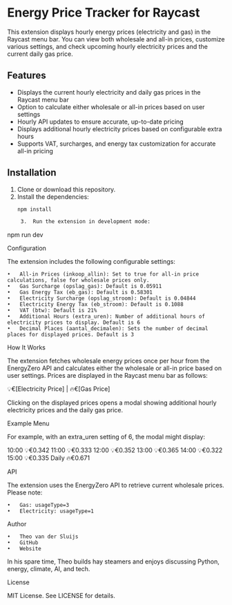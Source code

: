 # Energy Price Tracker for Raycast

This extension displays hourly energy prices (electricity and gas) in the Raycast menu bar. You can view both wholesale and all-in prices, customize various settings, and check upcoming hourly electricity prices and the current daily gas price.

## Features

- Displays the current hourly electricity and daily gas prices in the Raycast menu bar
- Option to calculate either wholesale or all-in prices based on user settings
- Hourly API updates to ensure accurate, up-to-date pricing
- Displays additional hourly electricity prices based on configurable extra hours
- Supports VAT, surcharges, and energy tax customization for accurate all-in pricing

## Installation

1. Clone or download this repository.
2. Install the dependencies:
   ```bash
   npm install

	3.	Run the extension in development mode:

npm run dev



Configuration

The extension includes the following configurable settings:

	•	All-in Prices (inkoop_allin): Set to true for all-in price calculations, false for wholesale prices only.
	•	Gas Surcharge (opslag_gas): Default is 0.05911
	•	Gas Energy Tax (eb_gas): Default is 0.58301
	•	Electricity Surcharge (opslag_stroom): Default is 0.04844
	•	Electricity Energy Tax (eb_stroom): Default is 0.1088
	•	VAT (btw): Default is 21%
	•	Additional Hours (extra_uren): Number of additional hours of electricity prices to display. Default is 6
	•	Decimal Places (aantal_decimalen): Sets the number of decimal places for displayed prices. Default is 3

How It Works

The extension fetches wholesale energy prices once per hour from the EnergyZero API and calculates either the wholesale or all-in price based on user settings. Prices are displayed in the Raycast menu bar as follows:

💡€[Electricity Price] | 🔥€[Gas Price]

Clicking on the displayed prices opens a modal showing additional hourly electricity prices and the daily gas price.

Example Menu

For example, with an extra_uren setting of 6, the modal might display:

10:00  💡€0.342
11:00  💡€0.333
12:00  💡€0.352
13:00  💡€0.365
14:00  💡€0.322
15:00  💡€0.335
Daily  🔥€0.671

API

The extension uses the EnergyZero API to retrieve current wholesale prices. Please note:

	•	Gas: usageType=3
	•	Electricity: usageType=1

Author

	•	Theo van der Sluijs
	•	GitHub
	•	Website

In his spare time, Theo builds hay steamers and enjoys discussing Python, energy, climate, AI, and tech.

License

MIT License. See LICENSE for details.
